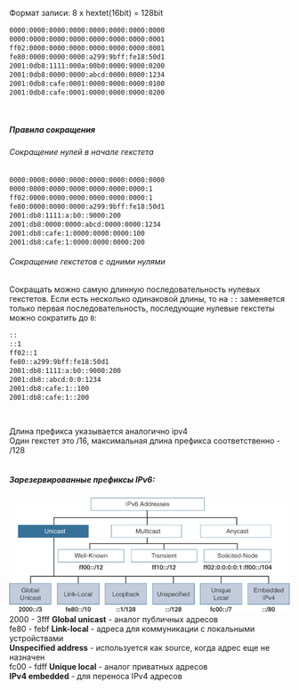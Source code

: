 Формат записи:
8 x hextet(16bit) = 128bit
```
0000:0000:0000:0000:0000:0000:0000:0000
0000:0000:0000:0000:0000:0000:0000:0001
ff02:0000:0000:0000:0000:0000:0000:0001
fe80:0000:0000:0000:a299:9bff:fe18:50d1
2001:0db8:1111:000a:00b0:0000:9000:0200
2001:0db8:0000:0000:abcd:0000:0000:1234
2001:0db8:cafe:0001:0000:0000:0000:0100
2001:0db8:cafe:0001:0000:0000:0000:0200
```
<br>

##### Правила сокращения
###### Сокращение нулей в начале гекстета
```
0000:0000:0000:0000:0000:0000:0000:0000
0000:0000:0000:0000:0000:0000:0000:1
ff02:0000:0000:0000:0000:0000:0000:1
fe80:0000:0000:0000:a299:9bff:fe18:50d1
2001:db8:1111:a:b0::9000:200
2001:db8:0000:0000:abcd:0000:0000:1234
2001:db8:cafe:1:0000:0000:0000:100
2001:db8:cafe:1:0000:0000:0000:200
```
###### Сокращение гекстетов с одними нулями
Сокращать можно самую длинную последовательность нулевых гекстетов. Если есть несколько одинаковой длины, то на `::` заменяется только первая последовательность, последующие нулевые гекстеты можно сократить до `0`:
```
::
::1
ff02::1
fe80::a299:9bff:fe18:50d1
2001:db8:1111:a:b0::9000:200
2001:db8::abcd:0:0:1234
2001:db8:cafe:1::100
2001:db8:cafe:1::200
```
<br>

Длина префикса указывается аналогично ipv4  
Один гекстет это /16, максимальная длина префикса соответственно - /128  
<br>

##### Зарезервированные префиксы IPv6:
![Prefix diagram](../../images/04fig06_alt.jpg)
2000 - 3fff **Global unicast** - аналог публичных адресов  
fe80 - febf **Link-local** - адреса для коммуникации с локальными устройствами  
**Unspecified address** - используется как source, когда адрес еще не назначен  
fc00 - fdff **Unique local** - аналог приватных адресов  
**IPv4 embedded** - для переноса IPv4 адресов  